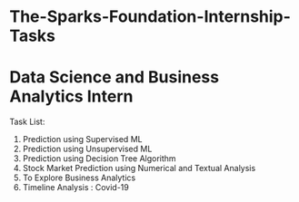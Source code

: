 # The-Sparks-Foundation-Internship-Tasks
# Data Science and Business Analytics Intern

Task List:
1. Prediction using Supervised ML
2. Prediction using Unsupervised ML
3. Prediction using Decision Tree Algorithm
4. Stock Market Prediction using Numerical and Textual Analysis
5. To Explore Business Analytics
6. Timeline Analysis : Covid-19
